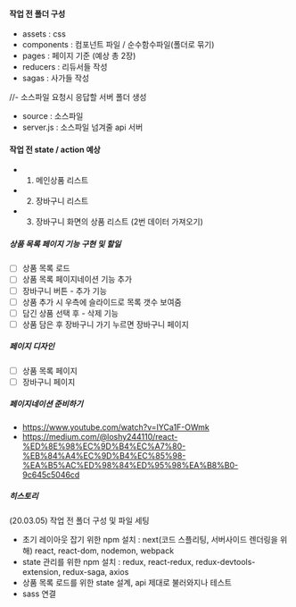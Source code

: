

#### 작업 전 폴더 구성 
- assets : css
- components : 컴포넌트 파일 / 순수함수파일(폴더로 묶기)
- pages : 페이지 기준 (예상 총 2장)
- reducers : 리듀서들 작성
- sagas : 사가들 작성

//- 소스파일 요청시 응답할 서버 폴더 생성
- source : 소스파일 
- server.js : 소스파일 넘겨줄 api 서버

#### 작업 전 state / action 예상
- 1. 메인상품 리스트 
- 2. 장바구니 리스트
- 3. 장바구니 화면의 상품 리스트 (2번 데이터 가져오기)


##### 상품 목록 페이지 기능 구현 및 할일
- [ ] 상품 목록 로드
- [ ] 상품 목록 페이지네이션 기능 추가
- [ ] 장바구니 버튼 - 추가 기능
- [ ] 상품 추가 시 우측에 슬라이드로 목록 갯수 보여줌
- [ ] 담긴 상품 선택 후 - 삭제 기능
- [ ] 상품 담은 후 장바구니 가기 누르면 장바구니 페이지

##### 페이지 디자인
- [ ] 상품 목록 페이지
- [ ] 장바구니 페이지

##### 페이지네이션 준비하기
- https://www.youtube.com/watch?v=IYCa1F-OWmk
- https://medium.com/@loshy244110/react-%ED%8E%98%EC%9D%B4%EC%A7%80-%EB%84%A4%EC%9D%B4%EC%85%98-%EA%B5%AC%ED%98%84%ED%95%98%EA%B8%B0-9c645c5046cd


##### 히스토리
(20.03.05) 작업 전 폴더 구성 및 파일 세팅
- 초기 레이아웃 잡기 위한 npm 설치 : next(코드 스플리팅, 서버사이드 렌더링을 위해) react, react-dom, nodemon, webpack
- state 관리를 위한 npm 설치 : redux, react-redux, redux-devtools-extension, redux-saga, axios
- 상품 목록 로드를 위한 state 설계, api 제대로 불러와지나 테스트
- sass 연결